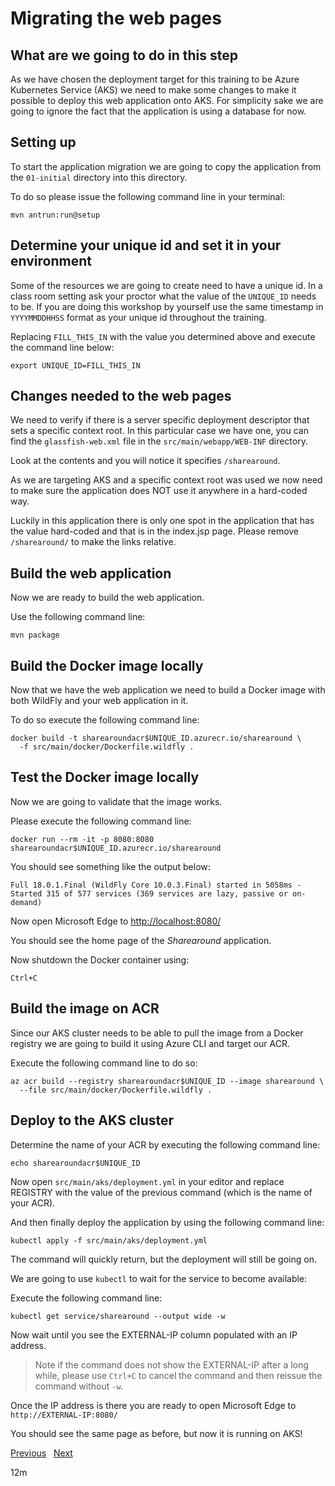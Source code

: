 # Migrating the web pages

## What are we going to do in this step

As we have chosen the deployment target for this training to be Azure Kubernetes
Service (AKS) we need to make some changes to make it possible to deploy this web
application onto AKS. For simplicity sake we are going to ignore the fact that
the application is using a database for now.

## Setting up

To start the application migration we are going to copy the application from the
`01-initial` directory into this directory.

To do so please issue the following command line in your terminal:

```shell
mvn antrun:run@setup
```

## Determine your unique id and set it in your environment

Some of the resources we are going to create need to have a unique id. In a class
room setting ask your proctor what the value of the `UNIQUE_ID` needs to be. If
you are doing this workshop by yourself use the same timestamp in `YYYYMMDDHHSS`
format as your unique id throughout the training.

Replacing `FILL_THIS_IN` with the value you determined above and execute the
command line below:

```shell
export UNIQUE_ID=FILL_THIS_IN
```

## Changes needed to the web pages

We need to verify if there is a server specific deployment descriptor that sets a
specific context root. In this particular case we have one, you can find the
`glassfish-web.xml` file in the `src/main/webapp/WEB-INF` directory.

Look at the contents and you will  notice it specifies `/sharearound`.

As we are targeting AKS and a specific context root was used we now need to make
sure the application does NOT use it anywhere in a hard-coded way.

Luckily in this application there is only one spot in the application that has the
value hard-coded and that is in the index.jsp page. Please remove `/sharearound/`
to make the links relative.

## Build the web application

Now we are ready to build the web application.

Use the following command line:

```shell
mvn package
```

## Build the Docker image locally

Now that we have the web application we need to build a Docker image with both
WildFly and your web application in it.

To do so execute the following command line:

```shell
docker build -t sharearoundacr$UNIQUE_ID.azurecr.io/sharearound \
  -f src/main/docker/Dockerfile.wildfly .
```

## Test the Docker image locally

Now we are going to validate that the image works.

Please execute the following command line:

```shell
docker run --rm -it -p 8080:8080 sharearoundacr$UNIQUE_ID.azurecr.io/sharearound
```

You should see something like the output below:

```shell
Full 18.0.1.Final (WildFly Core 10.0.3.Final) started in 5058ms - Started 315 of 577 services (369 services are lazy, passive or on-demand)
```

Now open Microsoft Edge to [http://localhost:8080/](http://localhost:8080/)

You should see the home page of the *Sharearound* application.

Now shutdown the Docker container using:

```shell
Ctrl+C
```

## Build the image on ACR

Since our AKS cluster needs to be able to pull the image from a Docker registry
we are going to build it using Azure CLI and target our ACR.

Execute the following command line to do so:

```shell
az acr build --registry sharearoundacr$UNIQUE_ID --image sharearound \
  --file src/main/docker/Dockerfile.wildfly .
```

## Deploy to the AKS cluster

Determine the name of your ACR by executing the following command line:

```shell
echo sharearoundacr$UNIQUE_ID
```

Now open `src/main/aks/deployment.yml` in your editor and replace REGISTRY with
the value of the previous command (which is the name of your ACR).

And then finally deploy the application by using the following command line:

```shell
kubectl apply -f src/main/aks/deployment.yml
```

The command will quickly return, but the deployment will still be going on.

We are going to use `kubectl` to wait for the service to become available:

Execute the following command line:

```shell
kubectl get service/sharearound --output wide -w
```

Now wait until you see the EXTERNAL-IP column populated with an IP address.

> Note if the command does not show the EXTERNAL-IP after a long while, please
> use `Ctrl+C` to cancel the command and then reissue the command without `-w`.

Once the IP address is there you are ready to open Microsoft Edge to
`http://EXTERNAL-IP:8080/`

You should see the same page as before, but now it is running on AKS!

[Previous](../03-setting-up-aks/README.md) &nbsp; [Next](../05-migrating-database/README.md)

12m
